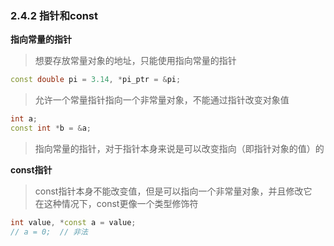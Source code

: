 ### 2.4.2 指针和const

**指向常量的指针**  
> 想要存放常量对象的地址，只能使用指向常量的指针

```C++
const double pi = 3.14, *pi_ptr = &pi;
```

> 允许一个常量指针指向一个非常量对象，不能通过指针改变对象值

```C++
int a;
const int *b = &a;
```

> 指向常量的指针，对于指针本身来说是可以改变指向（即指针对象的值）的

**const指针**   
> const指针本身不能改变值，但是可以指向一个非常量对象，并且修改它  
> 在这种情况下，const更像一个类型修饰符

```C++
int value, *const a = value;
// a = 0;  // 非法
```


